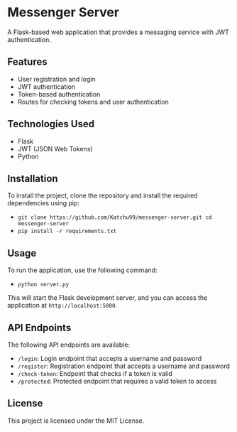 # Messenger Server

A Flask-based web application that provides a messaging service with JWT authentication.

## Features

- User registration and login
- JWT authentication
- Token-based authentication
- Routes for checking tokens and user authentication

## Technologies Used

- Flask
- JWT (JSON Web Tokens)
- Python

## Installation

To install the project, clone the repository and install the required dependencies using pip:
* `git clone https://github.com/Katchu99/messenger-server.git cd messenger-server`
* `pip install -r requirements.txt`

## Usage

To run the application, use the following command:
* `python server.py`


This will start the Flask development server, and you can access the application at `http://localhost:5000`.

## API Endpoints

The following API endpoints are available:

- `/login`: Login endpoint that accepts a username and password
- `/register`: Registration endpoint that accepts a username and password
- `/check-token`: Endpoint that checks if a token is valid
- `/protected`: Protected endpoint that requires a valid token to access

## License

This project is licensed under the MIT License.

